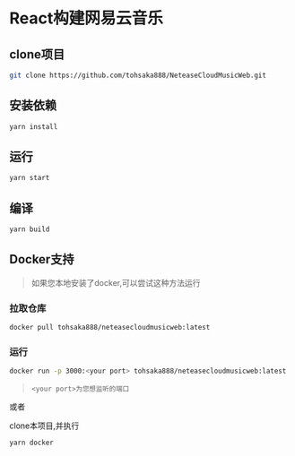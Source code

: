 # React构建网易云音乐

## clone项目

```bash
git clone https://github.com/tohsaka888/NeteaseCloudMusicWeb.git
```

## 安装依赖

```bash
yarn install
```

## 运行

```bash
yarn start
```

## 编译

```bash
yarn build
```

## Docker支持

> 如果您本地安装了docker,可以尝试这种方法运行

### 拉取仓库

```bash
docker pull tohsaka888/neteasecloudmusicweb:latest
```

### 运行

```bash
docker run -p 3000:<your port> tohsaka888/neteasecloudmusicweb:latest
```

>  `<your port>为您想监听的端口`

或者

clone本项目,并执行

```bash
yarn docker
```
